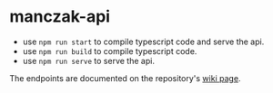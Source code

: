 # manczak-api

* use `npm run start` to compile typescript code and serve the api.
* use `npm run build` to compile typescript code.
* use `npm run serve` to serve the api.

The endpoints are documented on the repository's [wiki page](https://github.com/jakubmanczak/api/wiki).
